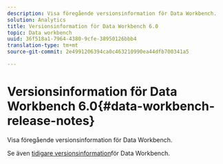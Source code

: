 ```yaml
---
description: Visa föregående versionsinformation för Data Workbench.
solution: Analytics
title: Versionsinformation för Data Workbench 6.0
topic: Data workbench
uuid: 36f518a1-7964-4380-9cfe-38950126bbb4
translation-type: tm+mt
source-git-commit: 2e4991206394ca0c463210990ea44dfb700341a5

---
```



# Versionsinformation för Data Workbench 6.0{#data-workbench-release-notes}

Visa föregående versionsinformation för Data Workbench.

Se även [tidigare versionsinformation](https://docs.adobe.com/content/help/en/data-workbench/using/release-notes/c-release-notes-insight-600.html)för Data Workbench.
